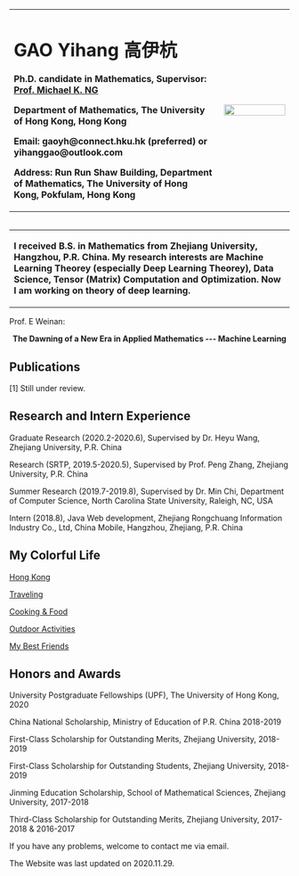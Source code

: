 <table border="0" align="left">
  <tr>
    <td width="75%">
      <h1>GAO Yihang 高伊杭</h1>
      <p align="left"><b>Ph.D. candidate in Mathematics, Supervisor: <a href="https://hkumath.hku.hk/~mng/">Prof. Michael K. NG</a></b></p>
      <p align="left"><b>Department of Mathematics, The University of Hong Kong, Hong Kong</b></p>
      <p align="left"><b>Email: gaoyh@connect.hku.hk (preferred)  or   yihanggao@outlook.com</b></p>
      <p align="left"><b>Address: Run Run Shaw Building, Department of Mathematics, The University of Hong Kong, Pokfulam, Hong Kong</b></p>
    </td>
    <td width="25%">
      <center>
      <img src="/YihangGAO.jpg" width="100%">  
        </center>
    </td>
  </tr>
</table>
<table border="0" align="left">
<tr>
  <td>
  <p align="left"><b>
  I received B.S. in Mathematics from Zhejiang University, Hangzhou, P.R. China. My research interests are Machine Learning Theorey (especially Deep Learning Theorey), Data Science, Tensor (Matrix) Computation and Optimization. Now I am working on theory of deep learning. 
 </b></p>
    </td>
  </tr>
  </table>
  
  
<p align="left">Prof. E Weinan:</p>
<p align="center"> <strong>The Dawning of a New Era in Applied Mathematics --- Machine Learning </strong> </p>

  

  
  <h2>Publications</h2>
  <p align="left">[1] Still under review.</p>
  
  
  
  
  <h2>Research and Intern Experience</h2>
  <div>
  <p align="left">Graduate Research (2020.2-2020.6), Supervised by Dr. Heyu Wang, Zhejiang University, P.R. China</p>
  <p align="left">Research (SRTP, 2019.5-2020.5), Supervised by Prof. Peng Zhang, Zhejiang University, P.R. China</p>
  <p align="left">Summer Research (2019.7-2019.8), Supervised by Dr. Min Chi, Department of Computer Science, North Carolina State University, Raleigh, NC, USA </p>
  <p align="left">Intern (2018.8), Java Web development, Zhejiang Rongchuang Information Industry Co., Ltd, China Mobile, Hangzhou, Zhejiang, P.R. China</p>
  </div>

  
  
  <h2>My Colorful Life</h2>
  
  [Hong Kong](./life/daily_hongkong/daily_hongkong.md)
  
  [Traveling](./life/traveling/traveling.md)
  
  [Cooking & Food](./life/cooking/cooking.md)
  
  [Outdoor Activities](./life/outact/outact.md)

  [My Best Friends](./life/friends/friends.md)



  <h2>Honors and Awards</h2>
  <div>
      <p align="left"> University Postgraduate Fellowships (UPF), The University of Hong Kong, 2020 </p>
      <p align="left"> China National Scholarship, Ministry of Education of P.R. China 2018-2019 </p>
      <p align="left"> First-Class Scholarship for Outstanding Merits, Zhejiang University, 2018-2019 </p>
      <p align="left"> First-Class Scholarship for Outstanding Students, Zhejiang University, 2018-2019 </p>
      <p align="left"> Jinming Education Scholarship, School of Mathematical Sciences, Zhejiang University, 2017-2018 </p>
      <p align="left"> Third-Class Scholarship for Outstanding Merits, Zhejiang University, 2017-2018 & 2016-2017 </p>
</div>



<!--  
  <h2>Others</h2>
  Click for information about my [applying to graduate studies](./application.md) if you are interested. -->
  
  
 <div> 
  <p align="left"> If you have any problems, welcome to contact me via email. </p>
  <p align="left"> The Website was last updated on 2020.11.29. </p>
  </div>
